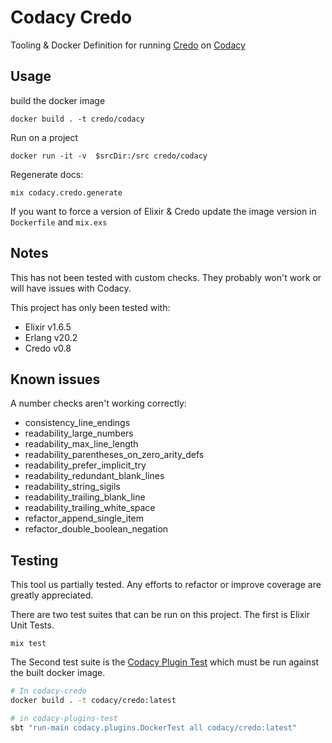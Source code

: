 # Codacy Credo

Tooling & Docker Definition for running [Credo](https://github.com/rrrene/credo) on [Codacy](https://codacy.com)

## Usage

build the docker image

```
docker build . -t credo/codacy
```

Run on a project

```
docker run -it -v  $srcDir:/src credo/codacy
```

Regenerate docs:

```
mix codacy.credo.generate
```

If you want to force a version of Elixir & Credo update the image version in `Dockerfile` and `mix.exs`

## Notes

This has not been tested with custom checks. They probably won't work or will have issues with Codacy.

This project has only been tested with:

* Elixir v1.6.5
* Erlang v20.2
* Credo v0.8


## Known issues
 
A number checks aren't working correctly:
 
 * consistency_line_endings
 * readability_large_numbers
 * readability_max_line_length
 * readability_parentheses_on_zero_arity_defs
 * readability_prefer_implicit_try
 * readability_redundant_blank_lines
 * readability_string_sigils
 * readability_trailing_blank_line
 * readability_trailing_white_space
 * refactor_append_single_item
 * refactor_double_boolean_negation


## Testing

This tool us partially tested. Any efforts to refactor or improve coverage are greatly appreciated. 

There are two test suites that can be run on this project. The first is Elixir Unit Tests. 


```
mix test
```

The Second test suite is the [Codacy Plugin Test](https://github.com/codacy/codacy-plugins-test) which must be run against the built docker image.


```sh
# In codacy-credo
docker build . -t codacy/credo:latest

# in codacy-plugins-test
sbt "run-main codacy.plugins.DockerTest all codacy/credo:latest"
```